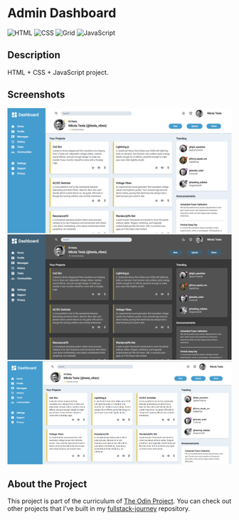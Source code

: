 # Admin Dashboard

![HTML](https://img.shields.io/badge/HTML-E34F26?style=for-the-badge&logo=html5&logoColor=white)
![CSS](https://img.shields.io/badge/CSS-663399?style=for-the-badge&logo=css&logoColor=white)
![Grid](https://img.shields.io/badge/Grid-gray?style=for-the-badge&color=374c52)
![JavaScript](https://img.shields.io/badge/JavaScript-F7DF1E?style=for-the-badge&logo=javascript&logoColor=black)

## Description

HTML + CSS + JavaScript project.

<!-- ## Live Demo

**[Click here](https://pedroasb.github.io/admin-dashboard/)** to try out this project on browser. -->

## Screenshots

![Screenshot 1](./screenshots/screenshot-1.png)
![Screenshot 2](./screenshots/screenshot-2.png)
![Screenshot 3](./screenshots/screenshot-3.png)

## About the Project

This project is part of the curriculum of [The Odin Project](https://www.theodinproject.com/). You can check out other projects that I've built in my [fullstack-journey](https://github.com/PedroASB/fullstack-journey) repository.

<!-- ## Attributions

- [Item](link)
- [Item](link) -->